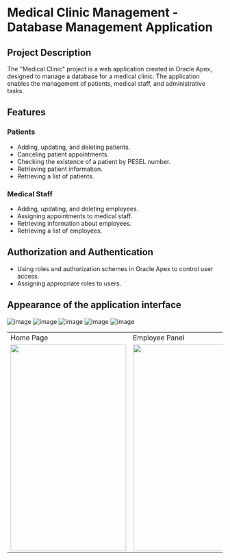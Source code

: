 # Medical Clinic Management - Database Management Application

## Project Description
The "Medical Clinic" project is a web application created in Oracle Apex, designed to manage a database for a medical clinic. The application enables the management of patients, medical staff, and administrative tasks.

## Features
### Patients
- Adding, updating, and deleting patients.
- Canceling patient appointments.
- Checking the existence of a patient by PESEL number.
- Retrieving patient information.
- Retrieving a list of patients.

### Medical Staff
- Adding, updating, and deleting employees.
- Assigning appointments to medical staff.
- Retrieving information about employees.
- Retrieving a list of employees.

## Authorization and Authentication
- Using roles and authorization schemes in Oracle Apex to control user access.
- Assigning appropriate roles to users.

## Appearance of the application interface
![image](https://github.com/LAICEROO/Medical_Clinic_App_in_Oracle_Apex/assets/93771973/fc0bb435-7114-44c7-9d90-d00938b8636d)
![image](https://github.com/LAICEROO/Medical_Clinic_App_in_Oracle_Apex/assets/93771973/2fbfdbfb-5578-44d0-a07a-40b07cf61590)
![image](https://github.com/LAICEROO/Medical_Clinic_App_in_Oracle_Apex/assets/93771973/d3070949-d232-4ad2-9602-ee416e61b2e4)
![image](https://github.com/LAICEROO/Medical_Clinic_App_in_Oracle_Apex/assets/93771973/c93db210-cb6b-476e-994b-b780870cfd98)
![image](https://github.com/LAICEROO/Medical_Clinic_App_in_Oracle_Apex/assets/93771973/505e0bc3-dc38-41b8-a38b-a2d099363957)

<table>
  <tr>
    <td>Home Page</td>
     <td>Employee Panel</td>
     <td>Patient Panel</td>
     <td>Admin Panel</td>
     <td>Nurse Panel</td>
  </tr>
  <tr>
    <td><img src="(https://github.com/LAICEROO/Medical_Clinic_App_in_Oracle_Apex/assets/93771973/fc0bb435-7114-44c7-9d90-d00938b8636d)" width=270 height=480></td>
    <td><img src="https://github.com/LAICEROO/Medical_Clinic_App_in_Oracle_Apex/assets/93771973/2fbfdbfb-5578-44d0-a07a-40b07cf61590" width=270 height=480></td>
    <td><img src="https://github.com/LAICEROO/Medical_Clinic_App_in_Oracle_Apex/assets/93771973/d3070949-d232-4ad2-9602-ee416e61b2e4" width=270 height=480></td>
    <td><img src="https://github.com/LAICEROO/Medical_Clinic_App_in_Oracle_Apex/assets/93771973/c93db210-cb6b-476e-994b-b780870cfd98" width=270 height=480></td>
    <td><img src="https://github.com/LAICEROO/Medical_Clinic_App_in_Oracle_Apex/assets/93771973/c93db210-cb6b-476e-994b-b780870cfd98" width=270 height=480></td>
  </tr>
 </table>
